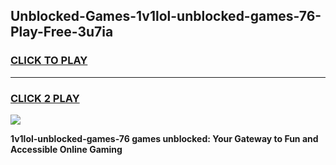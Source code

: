 
## Unblocked-Games-1v1lol-unblocked-games-76-Play-Free-3u7ia
<h3>
<a href="https://premium76.site?title=1v1lol-unblocked-games-76&ref=20A">CLICK TO PLAY</a></h3>
<hr>

<h3>
<a href="https://premium76.site?title=1v1lol-unblocked-games-76&ref=20A">CLICK 2 PLAY</a>
  
</h3>

<a href="https://premium76.site?title=1v1lol-unblocked-games-76&ref=20A"><img src="https://clearcache.store/games.png"></a>


**1v1lol-unblocked-games-76 games unblocked: Your Gateway to Fun and Accessible Online Gaming**
